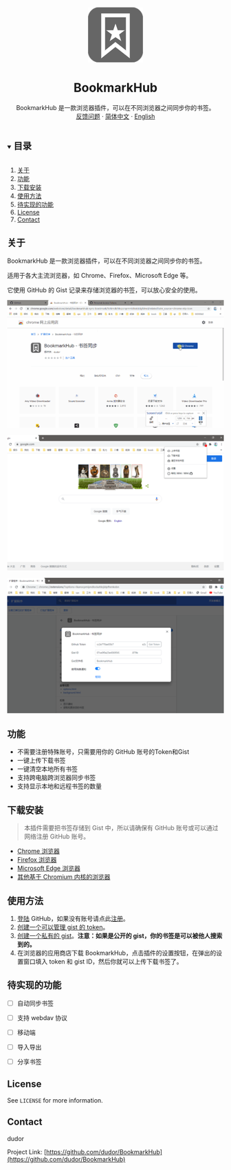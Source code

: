 
<!-- PROJECT LOGO -->
<br />
<p align="center">
  <a href="https://github.com/dudor/BookmarkHub">
    <img src="images/icon128.png" alt="BookmarkHub" >
  </a>

  <h1 align="center">BookmarkHub</h1>
  <p align="center">
    BookmarkHub 是一款浏览器插件，可以在不同浏览器之间同步你的书签。
    <br />
    <a href="https://github.com/dudor/BookmarkHub/issues">反馈问题</a>
    ·
    <a href="/README_cn.md">简体中文</a>
    ·
    <a href="/README.md">English</a>
  </p>
</p>

<!-- TABLE OF CONTENTS -->
<details open="open">
  <summary><h2 style="display: inline-block">目录</h2></summary>
  <ol>
    <li><a href="#关于">关于</a></li>
    <li><a href="#功能">功能</a></li>
    <li><a href="#下载安装">下载安装</a></li>
    <li><a href="#使用方法">使用方法</a></li>
    <li><a href="#待实现的功能">待实现的功能</a></li>
    <li><a href="#license">License</a></li>
    <li><a href="#contact">Contact</a></li>
  </ol>
</details>

<!-- ABOUT THE PROJECT -->
## 关于 

BookmarkHub 是一款浏览器插件，可以在不同浏览器之间同步你的书签。

适用于各大主流浏览器，如 Chrome、Firefox、Microsoft Edge 等。

它使用 GitHub 的 Gist 记录来存储浏览器的书签，可以放心安全的使用。

![BookmarkHub](images/3.gif)

![BookmarkHub](images/1.png)

![BookmarkHub](images/2.png)

## 功能
* 不需要注册特殊账号，只需要用你的 GitHub 账号的Token和Gist
* 一键上传下载书签
* 一键清空本地所有书签
* 支持跨电脑跨浏览器同步书签
* 支持显示本地和远程书签的数量

## 下载安装
> 本插件需要把书签存储到 Gist 中，所以请确保有 GitHub 账号或可以通过网络注册 GitHub 账号。
* [Chrome 浏览器](https://chrome.google.com/webstore/detail/bookmarkhub-sync-bookmark/fohimdklhhcpcnpmmichieidclgfdmol)
* [Firefox 浏览器](https://addons.mozilla.org/zh-CN/firefox/addon/BookmarkHub/)
* [Microsoft Edge 浏览器](https://microsoftedge.microsoft.com/addons/detail/BookmarkHub/fdnmfpogadcljhecfhdikdecbkggfmgk)
* [其他基于 Chromium 内核的浏览器](https://chrome.google.com/webstore/detail/bookmarkhub-sync-bookmark/fohimdklhhcpcnpmmichieidclgfdmol)

<!-- USAGE EXAMPLES -->
## 使用方法

1. [登陆](https://github.com/login) GitHub，如果没有账号请点此[注册](https://github.com/join)。
2. [创建一个可以管理 gist 的 token](https://github.com/settings/tokens/new)。
3. [创建一个私有的 gist](https://gist.github.com)。__注意：如果是公开的 gist，你的书签是可以被他人搜索到的。__
4. 在浏览器的应用商店下载 BookmarkHub，点击插件的设置按钮，在弹出的设置窗口填入 token 和 gist ID，然后你就可以上传下载书签了。

<!-- ROADMAP -->
## 待实现的功能

- [ ] 自动同步书签
- [ ] 支持 webdav 协议
- [ ] 移动端
- [ ] 导入导出
- [ ] 分享书签


<!-- LICENSE -->
## License

See `LICENSE` for more information.

<!-- CONTACT -->
## Contact

dudor

Project Link: [https://github.com/dudor/BookmarkHub](https://github.com/dudor/BookmarkHub)



